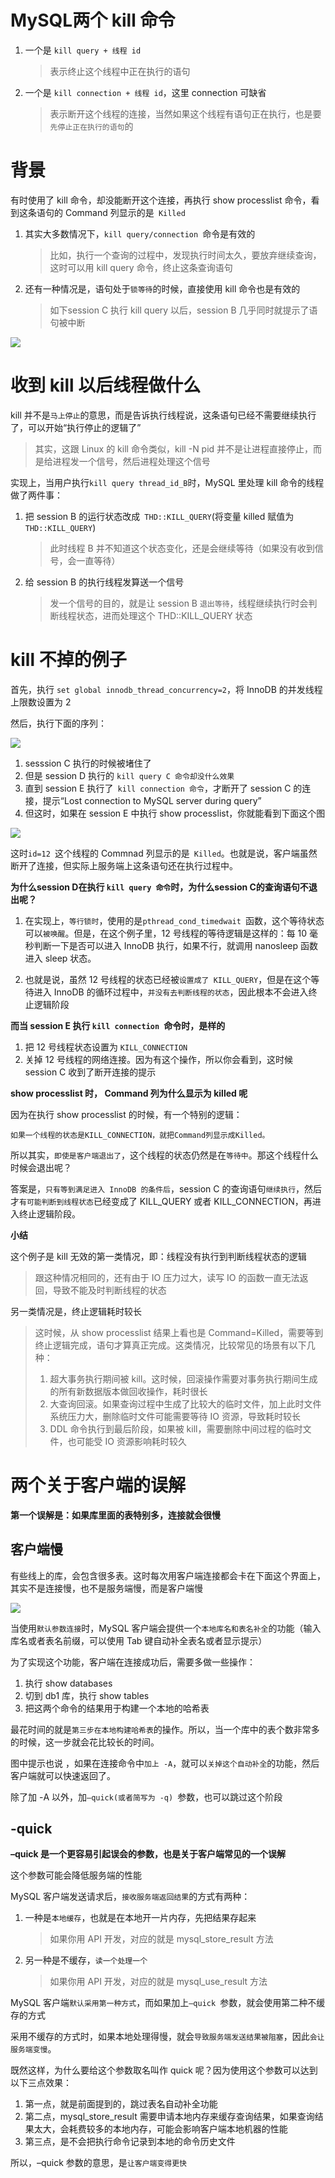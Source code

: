 #  MySQL两个 kill 命令

1. 一个是 `kill query + 线程 id`

   > 表示终止这个线程中正在执行的语句

2. 一个是 `kill connection + 线程 id`，这里 connection 可缺省

   > 表示断开这个线程的连接，当然如果这个线程有语句正在执行，也是要`先停止正在执行的语句`的



# 背景

有时使用了 kill 命令，却没能断开这个连接，再执行 show processlist 命令，看到这条语句的 Command 列显示的是` Killed`



1. 其实大多数情况下，`kill query/connection `命令是有效的

   > 比如，执行一个查询的过程中，发现执行时间太久，要放弃继续查询，这时可以用 kill query 命令，终止这条查询语句

2. 还有一种情况是，语句处于`锁等待`的时候，直接使用 kill 命令也是有效的

   > 如下session C 执行 kill query 以后，session B 几乎同时就提示了语句被中断

![](https://sink-blog-pic.oss-cn-shenzhen.aliyuncs.com/img/mysql/20210711212945.png)



# 收到 kill 以后线程做什么

kill 并不是`马上停止`的意思，而是告诉执行线程说，这条语句已经不需要继续执行了，可以开始“执行停止的逻辑了”

> 其实，这跟 Linux 的 kill 命令类似，kill -N pid 并不是让进程直接停止，而是给进程发一个信号，然后进程处理这个信号



实现上，当用户执行` kill query thread_id_B `时，MySQL 里处理 kill 命令的线程做了两件事：

1. 把 session B 的运行状态改成` THD::KILL_QUERY`(将变量 killed 赋值为` THD::KILL_QUERY`)

   > 此时线程 B 并不知道这个状态变化，还是会继续等待（如果没有收到信号，会一直等待）

2. 给 session B 的执行线程发算送一个信号

   > 发一个信号的目的，就是让 session B `退出等待`，线程继续执行时会判断线程状态，进而处理这个 THD::KILL_QUERY 状态



# kill 不掉的例子

首先，执行 `set global innodb_thread_concurrency=2`，将 InnoDB 的并发线程上限数设置为 2



然后，执行下面的序列：

![](https://sink-blog-pic.oss-cn-shenzhen.aliyuncs.com/img/mysql/20210723210512.png)

1. sesssion C 执行的时候被堵住了
2. 但是 session D 执行的 `kill query C 命令却没什么效果`
3. 直到 session E 执行了` kill connection 命令`，才断开了 session C 的连接，提示“Lost connection to MySQL server during query”
4. 但这时，如果在 session E 中执行 show processlist，你就能看到下面这个图

![](https://sink-blog-pic.oss-cn-shenzhen.aliyuncs.com/img/mysql/20210711214401.png)

这时`id=12 `这个线程的 Commnad 列显示的是` Killed`。也就是说，客户端虽然断开了连接，但实际上服务端上这条语句还在执行过程中。



**为什么session D在执行 `kill query 命令`时，为什么session C的查询语句不退出呢？**

1. 在实现上，`等行锁时`，使用的是`pthread_cond_timedwait `函数，这个等待状态可以`被唤醒`。但是，在这个例子里，12 号线程的等待逻辑是这样的：每 10 毫秒判断一下是否可以进入 InnoDB 执行，如果不行，就调用 nanosleep 函数进入 sleep 状态。

2. 也就是说，虽然 12 号线程的状态已经被`设置成了 KILL_QUERY`，但是在这个等待进入 InnoDB 的循环过程中，`并没有去判断线程的状态`，因此根本不会进入终止逻辑阶段



**而当 session E 执行 `kill connection `命令时，是样的**

1. 把 12 号线程状态设置为 `KILL_CONNECTION`
2. 关掉 12 号线程的网络连接。因为有这个操作，所以你会看到，这时候 session C 收到了断开连接的提示



**show processlist 时， Command 列为什么显示为 killed 呢**

因为在执行 show processlist 的时候，有一个特别的逻辑：

```
如果一个线程的状态是KILL_CONNECTION，就把Command列显示成Killed。
```

所以其实，`即使是客户端退出了`，这个线程的状态仍然是在`等待中`。那这个线程什么时候会退出呢？

答案是，`只有等到满足进入 InnoDB 的条件后`，session C 的查询语句`继续执行`，然后才`有可能判断到线程状态`已经变成了 KILL_QUERY 或者 KILL_CONNECTION，再进入终止逻辑阶段。



**小结**

这个例子是 kill 无效的第一类情况，即：线程没有执行到判断线程状态的逻辑

> 跟这种情况相同的，还有由于 IO 压力过大，读写 IO 的函数一直无法返回，导致不能及时判断线程的状态

另一类情况是，终止逻辑耗时较长

> 这时候，从 show processlist 结果上看也是 Command=Killed，需要等到终止逻辑完成，语句才算真正完成。这类情况，比较常见的场景有以下几种：
>
> 1. 超大事务执行期间被 kill。这时候，回滚操作需要对事务执行期间生成的所有新数据版本做回收操作，耗时很长
> 2. 大查询回滚。如果查询过程中生成了比较大的临时文件，加上此时文件系统压力大，删除临时文件可能需要等待 IO 资源，导致耗时较长
> 3. DDL 命令执行到最后阶段，如果被 kill，需要删除中间过程的临时文件，也可能受 IO 资源影响耗时较久



# **两个关于客户端的误解**

**第一个误解是：如果库里面的表特别多，连接就会很慢**



## 客户端慢

有些线上的库，会包含很多表。这时每次用客户端连接都会卡在下面这个界面上，其实不是连接慢，也不是服务端慢，而是客户端慢

![](https://sink-blog-pic.oss-cn-shenzhen.aliyuncs.com/img/mysql/20210711214900.png)



当使用`默认参数连接`时，MySQL 客户端会提供一个`本地库名和表名补全`的功能（输入库名或者表名前缀，可以使用 Tab 键自动补全表名或者显示提示）



为了实现这个功能，客户端在连接成功后，需要多做一些操作：

1. 执行 show databases
2. 切到 db1 库，执行 show tables
3. 把这两个命令的结果用于构建一个本地的哈希表

最花时间的就是`第三步在本地构建哈希表`的操作。所以，当一个库中的表个数非常多的时候，这一步就会花比较长的时间。



图中提示也说 ，如果在连接命令中`加上 -A`，就可以`关掉这个自动补全`的功能，然后客户端就可以快速返回了。



除了加 -A 以外，加`–quick(或者简写为 -q) `参数，也可以跳过这个阶段



## -quick

**–quick 是一个更容易引起误会的参数，也是关于客户端常见的一个误解**

这个参数可能会降低服务端的性能



MySQL 客户端发送请求后，`接收服务端返回结果`的方式有两种：

1. 一种是`本地缓存`，也就是在本地开一片内存，先把结果存起来

   > 如果你用 API 开发，对应的就是 mysql_store_result 方法

2. 另一种是不缓存，`读一个处理一个`

   > 如果你用 API 开发，对应的就是 mysql_use_result 方法



MySQL 客户端`默认采用第一种方式`，而如果加上`–quick `参数，就会使用第二种不缓存的方式



采用不缓存的方式时，如果本地处理得慢，就会`导致服务端发送结果被阻塞`，因此`会让服务端变慢`。



既然这样，为什么要给这个参数取名叫作 quick 呢？因为使用这个参数可以达到以下三点效果：

1. 第一点，就是前面提到的，跳过表名自动补全功能
2. 第二点，mysql_store_result 需要申请本地内存来缓存查询结果，如果查询结果太大，会耗费较多的本地内存，可能会影响客户端本地机器的性能
3. 第三点，是不会把执行命令记录到本地的命令历史文件

所以，–quick 参数的意思，是`让客户端变得更快`

